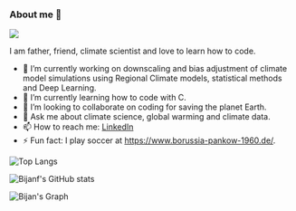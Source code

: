 ### About me 👋

![](https://komarev.com/ghpvc/?username=bijanf&color=brightgreen)

I am father, friend, climate scientist and love to learn how to code.

- 🔭 I’m currently working on downscaling and bias adjustment of climate model simulations using Regional Climate models, statistical methods and Deep Learning. 
- 🌱 I’m currently learning how to code with C.
- 👯 I’m looking to collaborate on coding for saving the planet Earth.
- 💬 Ask me about climate science, global warming and climate data.
- 📫 How to reach me: [LinkedIn](https://www.linkedin.com/in/bijanfallah/)
- ⚡ Fun fact: I play soccer at https://www.borussia-pankow-1960.de/.
  
![Top Langs](https://github-readme-stats.vercel.app/api/top-langs/?username=bijanf&layout=compact&hide_border=true)

![Bijanf's GitHub stats](https://github-readme-stats.vercel.app/api?username=bijanf&show_icons=true&theme=flag-india&hide_border=true)

![Bijan's Graph](https://github-readme-activity-graph.vercel.app/graph?username=bijanf&custom_title=%20Bijan's%20GitHub%20Activity%20Graph&bg_color=FFFFFF&color=7F3FBF&line=7F3FBF&point=7F3FBF&title_color=000000&area=true)
